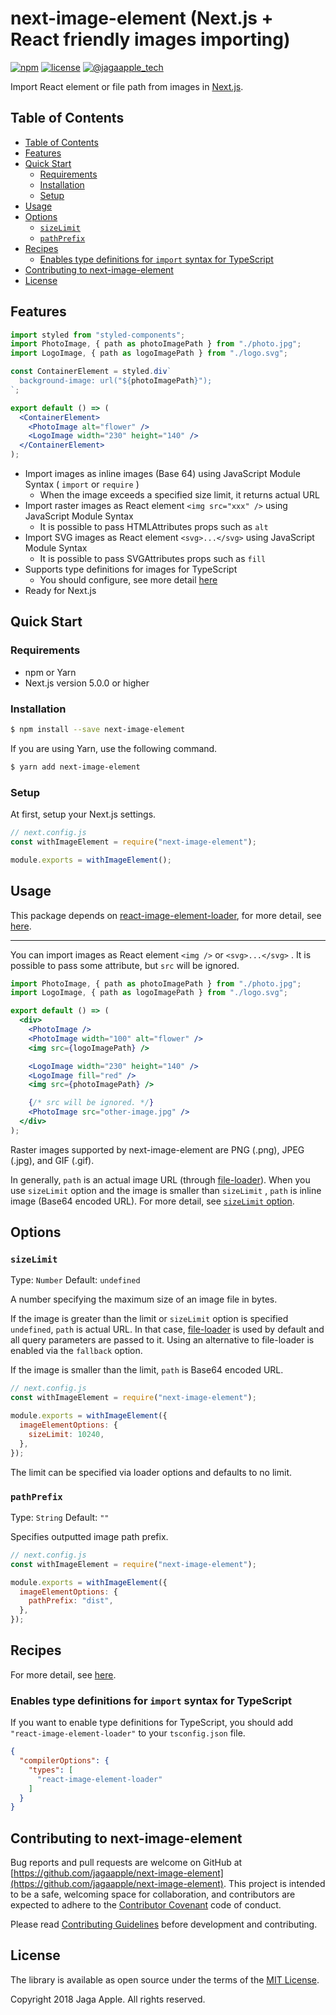 <!-- ======================================================================================================================= -->
<!-- README                                                                                                                  -->
<!-- ======================================================================================================================= -->
# next-image-element (Next.js + React friendly images importing)

[![npm](https://img.shields.io/npm/v/next-image-element.svg)](https://www.npmjs.com/package/next-image-element)
[![license](https://img.shields.io/github/license/jagaapple/next-image-element.svg)](https://opensource.org/licenses/MIT)
[![@jagaapple_tech](https://img.shields.io/badge/contact-%40jagaapple_tech-blue.svg)](https://twitter.com/jagaapple_tech)

Import React element or file path from images in [Next.js](https://github.com/zeit/next.js).


## Table of Contents

<!-- TOC depthFrom:2 -->

- [Table of Contents](#table-of-contents)
- [Features](#features)
- [Quick Start](#quick-start)
  - [Requirements](#requirements)
  - [Installation](#installation)
  - [Setup](#setup)
- [Usage](#usage)
- [Options](#options)
  - [`sizeLimit`](#sizelimit)
  - [`pathPrefix`](#pathprefix)
- [Recipes](#recipes)
  - [Enables type definitions for `import` syntax for TypeScript](#enables-type-definitions-for-import-syntax-for-typescript)
- [Contributing to next-image-element](#contributing-to-next-image-element)
- [License](#license)

<!-- /TOC -->


## Features
```jsx
import styled from "styled-components";
import PhotoImage, { path as photoImagePath } from "./photo.jpg";
import LogoImage, { path as logoImagePath } from "./logo.svg";

const ContainerElement = styled.div`
  background-image: url("${photoImagePath}");
`;

export default () => (
  <ContainerElement>
    <PhotoImage alt="flower" />
    <LogoImage width="230" height="140" />
  </ContainerElement>
);
```

- Import images as inline images (Base 64) using JavaScript Module Syntax ( `import` or `require` )
  - When the image exceeds a specified size limit, it returns actual URL
- Import raster images as React element `<img src="xxx" />` using JavaScript Module Syntax
  - It is possible to pass HTMLAttributes props such as `alt`
- Import SVG images as React element `<svg>...</svg>` using JavaScript Module Syntax
  - It is possible to pass SVGAttributes props such as `fill`
- Supports type definitions for images for TypeScript
  - You should configure, see more detail [here](#enables-type-definitions-for-import-syntax-for-typescript)
- Ready for Next.js


## Quick Start
### Requirements
- npm or Yarn
- Next.js version 5.0.0 or higher

### Installation

```bash
$ npm install --save next-image-element
```

If you are using Yarn, use the following command.

```bash
$ yarn add next-image-element
```

### Setup
At first, setup your Next.js settings.

```js
// next.config.js
const withImageElement = require("next-image-element");

module.exports = withImageElement();
```


## Usage
This package depends on [react-image-element-loader](https://github.com/jagaapple/react-image-element-loader), for more detail,
see [here](https://github.com/jagaapple/react-image-element-loader#usage).

---

You can import images as React element `<img />` or `<svg>...</svg>` . It is possible to pass some attribute, but `src`
will be ignored.

```jsx
import PhotoImage, { path as photoImagePath } from "./photo.jpg";
import LogoImage, { path as logoImagePath } from "./logo.svg";

export default () => (
  <div>
    <PhotoImage />
    <PhotoImage width="100" alt="flower" />
    <img src={logoImagePath} />

    <LogoImage width="230" height="140" />
    <LogoImage fill="red" />
    <img src={photoImagePath} />

    {/* src will be ignored. */}
    <PhotoImage src="other-image.jpg" />
  </div>
);
```

Raster images supported by next-image-element are PNG (.png), JPEG (.jpg), and GIF (.gif).

In generally, `path` is an actual image URL (through [file-loader](https://github.com/webpack-contrib/file-loader)). When you
use `sizeLimit` option and the image is smaller than `sizeLimit` , `path` is inline image (Base64 encoded URL). For more detail,
see [`sizeLimit` option](#sizelimit).


## Options
### `sizeLimit`
Type: `Number` Default: `undefined`

A number specifying the maximum size of an image file in bytes.

If the image is greater than the limit or `sizeLimit` option is specified `undefined`, `path` is actual URL. In that case,
[file-loader](https://github.com/webpack-contrib/file-loader) is used by default and all query parameters are passed to it.
Using an alternative to file-loader is enabled via the `fallback` option.

If the image is smaller than the limit, `path` is Base64 encoded URL.

```js
// next.config.js
const withImageElement = require("next-image-element");

module.exports = withImageElement({
  imageElementOptions: {
    sizeLimit: 10240,
  },
});
```

The limit can be specified via loader options and defaults to no limit.

### `pathPrefix`
Type: `String` Default: `""`

Specifies outputted image path prefix.

```js
// next.config.js
const withImageElement = require("next-image-element");

module.exports = withImageElement({
  imageElementOptions: {
    pathPrefix: "dist",
  },
});
```


## Recipes
For more detail, see [here](https://github.com/jagaapple/react-image-element-loader#recipes).

### Enables type definitions for `import` syntax for TypeScript
If you want to enable type definitions for TypeScript, you should add `"react-image-element-loader"` to your `tsconfig.json`
file.

```json
{
  "compilerOptions": {
    "types": [
      "react-image-element-loader"
    ]
  }
}
```


## Contributing to next-image-element
Bug reports and pull requests are welcome on GitHub at
[https://github.com/jagaapple/next-image-element](https://github.com/jagaapple/next-image-element). This project
is intended to be a safe, welcoming space for collaboration, and contributors are expected to adhere to the
[Contributor Covenant](http://contributor-covenant.org) code of conduct.

Please read [Contributing Guidelines](./.github/CONTRIBUTING.md) before development and contributing.


## License
The library is available as open source under the terms of the [MIT License](http://opensource.org/licenses/MIT).

Copyright 2018 Jaga Apple. All rights reserved.
